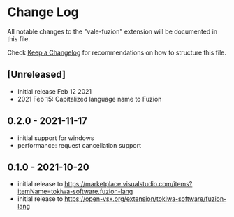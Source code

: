 # Change Log

All notable changes to the "vale-fuzion" extension will be documented in this file.

Check [Keep a Changelog](http://keepachangelog.com/) for recommendations on how to structure this file.

## [Unreleased]

- Initial release Feb 12 2021
- 2021 Feb 15: Capitalized language name to Fuzion


## 0.2.0 - 2021-11-17
- initial support for windows
- performance: request cancellation support

## 0.1.0 - 2021-10-20

- initial release to https://marketplace.visualstudio.com/items?itemName=tokiwa-software.fuzion-lang
- initial release to https://open-vsx.org/extension/tokiwa-software/fuzion-lang
